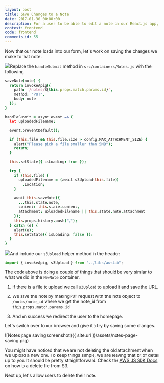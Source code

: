 ```yaml
---
layout: post
title: Save Changes to a Note
date: 2017-01-30 00:00:00
description: For a user to be able to edit a note in our React.js app, we need to make a PUT request to our severless backend API. We also need to allow them to upload files directly to S3 and add that as an attachment to the note.
context: frontend
code: frontend
comments_id: 55
---
```


Now that our note loads into our form, let's work on saving the changes we make to that note.

<img class="code-marker" src="{{ site.url }}/assets/s.png" />Replace the `handleSubmit` method in `src/containers/Notes.js` with the following.

``` coffee
saveNote(note) {
  return invokeApig({
    path: `/notes/${this.props.match.params.id}`,
    method: "PUT",
    body: note
  });
}

handleSubmit = async event => {
  let uploadedFilename;

  event.preventDefault();

  if (this.file && this.file.size > config.MAX_ATTACHMENT_SIZE) {
    alert("Please pick a file smaller than 5MB");
    return;
  }

  this.setState({ isLoading: true });

  try {
    if (this.file) {
      uploadedFilename = (await s3Upload(this.file))
        .Location;
    }

    await this.saveNote({
      ...this.state.note,
      content: this.state.content,
      attachment: uploadedFilename || this.state.note.attachment
    });
    this.props.history.push("/");
  } catch (e) {
    alert(e);
    this.setState({ isLoading: false });
  }
}
```

<img class="code-marker" src="{{ site.url }}/assets/s.png" />And include our `s3Upload` helper method in the header:

``` javascript
import { invokeApig, s3Upload } from "../libs/awsLib";
```

The code above is doing a couple of things that should be very similar to what we did in the `NewNote` container.

1. If there is a file to upload we call `s3Upload` to upload it and save the URL.

2. We save the note by making `PUT` request with the note object to `/notes/note_id` where we get the note_id from `this.props.match.params.id`.

3. And on success we redirect the user to the homepage.

Let's switch over to our browser and give it a try by saving some changes.

![Notes page saving screenshot]({{ site.url }}/assets/notes-page-saving.png)

You might have noticed that we are not deleting the old attachment when we upload a new one. To keep things simple, we are leaving that bit of detail up to you. It should be pretty straightforward. Check the [AWS JS SDK Docs](http://docs.aws.amazon.com/AWSJavaScriptSDK/latest/AWS/S3.html#deleteObject-property) on how to a delete file from S3.

Next up, let's allow users to delete their note.
